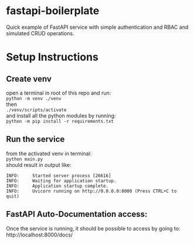 # fastapi-boilerplate
Quick example of FastAPI service with simple authentication and RBAC and simulated CRUD operations.

# Setup Instructions

## Create venv
open a terminal in root of this repo and run:  
`python -m venv ./venv`  
then  
`./venv/scripts/activate`  
and install all the python modules by running:  
`python -m pip install -r requirements.txt`

## Run the service
from the activated venv in terminal:  
`python main.py`  
should result in output like:  
```
INFO:     Started server process [26616]
INFO:     Waiting for application startup.
INFO:     Application startup complete.
INFO:     Uvicorn running on http://0.0.0.0:8000 (Press CTRL+C to quit)
```

## FastAPI Auto-Documentation access:
Once the service is running, it should be possible to access by going to:  
http://localhost:8000/docs/
